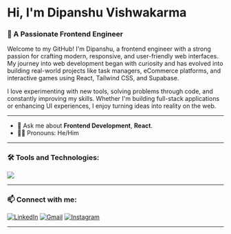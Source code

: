 <h1 align="left">Hi, I'm Dipanshu Vishwakarma</h1>

### 🚀 A Passionate Frontend Engineer

Welcome to my GitHub! I'm Dipanshu, a frontend engineer with a strong passion for crafting modern, responsive, and user-friendly web interfaces. My journey into web development began with curiosity and has evolved into building real-world projects like task managers, eCommerce platforms, and interactive games using React, Tailwind CSS, and Supabase.

I love experimenting with new tools, solving problems through code, and constantly improving my skills. Whether I'm building full-stack applications or enhancing UI experiences, I enjoy turning ideas into reality on the web.



---

- 💬 Ask me about **Frontend Development**, **React**.
- 👨‍💻 Pronouns: He/Him

---

### 🛠️ Tools and Technologies:
<p align="left">
  <img src="https://skillicons.dev/icons?i=html,css,js,react,tailwind,supabase,github,vscode,vercel" />
</p>

---

### 📫 Connect with me:


[![LinkedIn](https://img.shields.io/badge/LinkedIn-0A66C2?style=for-the-badge&logo=linkedin&logoColor=white)](https://www.linkedin.com/in/dipanshu-vishwakarma-15a8b4273)
[![Gmail](https://img.shields.io/badge/Gmail-D14836?style=for-the-badge&logo=gmail&logoColor=white)](mailto:dipanshu6233@gmail.com)
[![Instagram](https://img.shields.io/badge/Instagram-E4405F?style=for-the-badge&logo=instagram&logoColor=white)](https://www.instagram.com/dipanshu0729?igsh=MW5rYzN2cTBoZWxoMw== )

---


